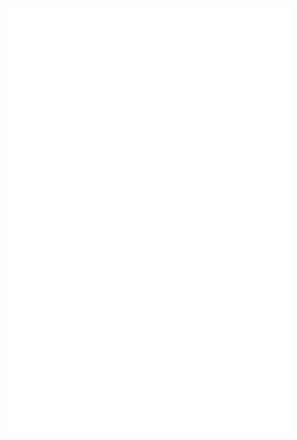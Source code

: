<picture>
  <img src="/github-metrics.svg" alt="Metrics">
</picture>

<!---
<h1 align="center">Cooper:wave:</h1>

<h3 align="center">
  <a href="https://git.io/typing-svg"><img src="https://readme-typing-svg.demolab.com?font=Fira+Code&pause=1000&width=435&lines=Plasma+Propulsion+Researcher;Spacecraft+System+Engineer;Extra+Shots+Espresso&center=true&width=500&height=50" alt="Typing SVG" /></a>
</h3>
  
<p align="left"> <img src="https://komarev.com/ghpvc/?username=cp-chang-chien&label=Profile%20views&color=0e75b6&style=flat" alt="cp-changchien" /> </p>


```c++
class WhoAmI {

  private:
    std::string name;
    std::string uni;
    std::project;
    int age;
  
  public:
    WhoAmI(std::string name, std::string uni, std::string project, int age) {
      this->name = Cooper;
      this->uni = Imperial_College_London
      this->project = Orbit_Design && System_Eng
      this->age = 22;
    }
```




<h3 align="left">Connect with me:</h3>
<p align="left">
<a href="https://www.linkedin.com/in/cooper-chang-chien/" target="blank"><img align="center" src="https://raw.githubusercontent.com/rahuldkjain/github-profile-readme-generator/master/src/images/icons/Social/linked-in-alt.svg" alt="cooper chang chien" height="30" width="40" /></a>
<a href="https://instagram.com/_cp.ch_" target="blank"><img align="center" src="https://raw.githubusercontent.com/rahuldkjain/github-profile-readme-generator/master/src/images/icons/Social/instagram.svg" alt="_cp.ch_" height="30" width="40" /></a>
</p>

<h3 align="left">Languages and Tools:</h3>
<p align="left"> <a href="https://www.w3schools.com/cpp/" target="_blank" rel="noreferrer"> <img src="https://raw.githubusercontent.com/devicons/devicon/master/icons/cplusplus/cplusplus-original.svg" alt="cplusplus" width="40" height="40"/> </a> <a href="https://www.w3schools.com/cs/" target="_blank" rel="noreferrer"> <img src="https://raw.githubusercontent.com/devicons/devicon/master/icons/csharp/csharp-original.svg" alt="csharp" width="40" height="40"/> </a> <a href="https://www.linux.org/" target="_blank" rel="noreferrer"> <img src="https://raw.githubusercontent.com/devicons/devicon/master/icons/linux/linux-original.svg" alt="linux" width="40" height="40"/> </a> <a href="https://www.mathworks.com/" target="_blank" rel="noreferrer"> <img src="https://upload.wikimedia.org/wikipedia/commons/2/21/Matlab_Logo.png" alt="matlab" width="40" height="40"/> </a> <a href="https://www.python.org" target="_blank" rel="noreferrer"> <img src="https://raw.githubusercontent.com/devicons/devicon/master/icons/python/python-original.svg" alt="python" width="40" height="40"/> </a> <a href="https://www.tensorflow.org" target="_blank" rel="noreferrer"> <img src="https://www.vectorlogo.zone/logos/tensorflow/tensorflow-icon.svg" alt="tensorflow" width="40" height="40"/> </a> <a href="https://unity.com/" target="_blank" rel="noreferrer"> <img src="https://www.vectorlogo.zone/logos/unity3d/unity3d-icon.svg" alt="unity" width="40" height="40"/> </a> </p>
-->
